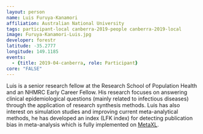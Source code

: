 ```yaml
---
layout: person
name: Luis Furuya-Kanamori
affiliation: Australian National University
tags: participant-local canberra-2019-people canberra-2019-local
image: Furuya-Kanamori-Luis.jpg
developer: forestr
latitude: -35.2777
longitude: 149.1185
events:
  - {title: 2019-04-canberra, role: Participant}
core: "FALSE"
---
```

Luis is a senior research fellow at the Research School of Population Health and an NHMRC Early Career Fellow. His research focuses on answering clinical epidemiological questions (mainly related to infectious diseases) through the application of research synthesis methods. Luis has also interest on simulation studies and improving current meta-analytical methods, he has developed an index (LFK index) for detecting publication bias in meta-analysis which is fully implemented on <a href="www.epigear.com">MetaXL</a>.  